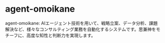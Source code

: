 # agent-omoikane
agent-omoikane: AIエージェント技術を用いて、戦略立案、データ分析、課題解決など、様々なコンサルティング業務を自動化するシステムです。思兼神をモチーフに、高度な知性と判断力を実現します。
